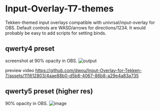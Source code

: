 # Input-Overlay-T7-themes

Tekken-themed input overlays compatible with univrsal/input-overlay for OBS. Default controls are WASD/arrows for directions/1234. It would probably be easy to add scripts for setting binds.

## qwerty4 preset

screenshot at 90% opacity in OBS.
![output](https://github.com/dwou/Input-Overlay-for-Tekken-7/assets/111612803/76c9f389-3925-44ab-9846-1ed87cbfacd4)

preview video
https://github.com/dwou/Input-Overlay-for-Tekken-7/assets/111612803/4aae88b0-d5b8-4067-86b8-a29e4a83a735

## qwerty5 preset (higher res)
90% opacity in OBS.
![image](https://github.com/dwou/Input-Overlay-T7-themes/assets/111612803/45a91b57-280e-4f00-9b9a-f465c7e68dfb)
